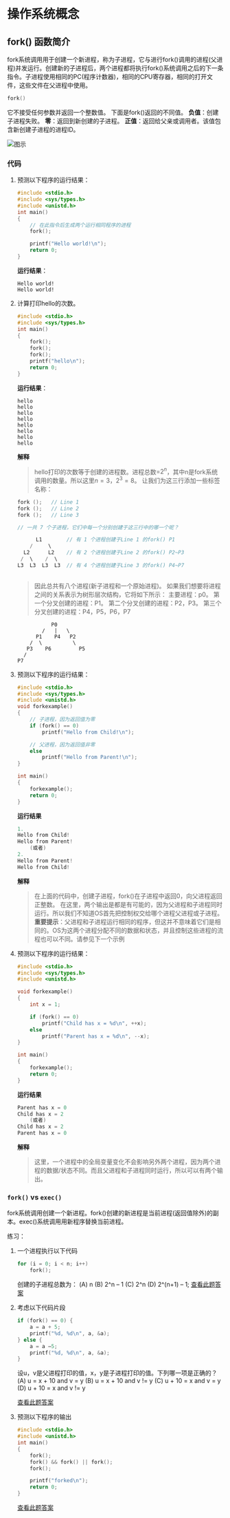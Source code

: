 操作系统概念
========

 
## fork() 函数简介

fork系统调用用于创建一个新进程，称为子进程，它与进行fork()调用的进程(父进程)并发运行。创建新的子进程后，两个进程都将执行fork()系统调用之后的下一条指令。子进程使用相同的PC(程序计数器)，相同的CPU寄存器，相同的打开文件，这些文件在父进程中使用。

```C 
fork()
````

它不接受任何参数并返回一个整数值。
下面是fork()返回的不同值。
**负值**：创建子进程失败。
**零**：返回到新创建的子进程。
**正值**：返回给父亲或调用者。该值包含新创建子进程的进程ID。



![图示](https://media.geeksforgeeks.org/wp-content/cdn-uploads/Fork_in_C.jpg)


### 代码

1. 预测以下程序的运行结果：

    ```C
    #include <stdio.h> 
    #include <sys/types.h> 
    #include <unistd.h> 
    int main()
    {
        // 在此指令后生成两个运行相同程序的进程
        fork();

        printf("Hello world!\n"); 
        return 0; 
    }
    ```
    
    **运行结果**：
    ```
    Hello world!
    Hello world!
    ```

2. 计算打印hello的次数。

    ```C
    #include <stdio.h> 
    #include <sys/types.h> 
    int main() 
    { 
        fork(); 
        fork(); 
        fork(); 
        printf("hello\n"); 
        return 0; 
    } 
    ```
    **运行结果**：
    ```
    hello
    hello
    hello
    hello
    hello
    hello
    hello
    hello
    ```
    **解释**
    > hello打印的次数等于创建的进程数。进程总数=$2^n$，其中n是fork系统调用的数量。所以这里$n=3$，$2^3=8$。
    让我们为这三行添加一些标签名称：
    ```C
    fork ();   // Line 1
    fork ();   // Line 2
    fork ();   // Line 3
 
    // 一共 7 个子进程，它们中每一个分别创建于这三行中的哪一个呢？

          L1        // 有 1 个进程创建于Line 1 的fork() P1
        /     \     
      L2      L2    // 有 2 个进程创建于Line 2 的fork() P2~P3
     /  \    /  \   
    L3  L3  L3  L3  // 有 4 个进程创建于Line 3 的fork() P4~P7
                    
    ```
    > 因此总共有八个进程(新子进程和一个原始进程)。
    如果我们想要将进程之间的关系表示为树形层次结构，它将如下所示：
    主要进程：p0。
    第一个分叉创建的进程：P1。
    第二个分叉创建的进程：P2，P3。
    第三个分叉创建的进程：P4，P5，P6，P7
    ```
               P0
            /   |   \
          P1    P4   P2
        /  \          \
       P3    P6         P5
      /
    P7
    ```

3. 预测以下程序的运行结果：

    ```C
    #include <stdio.h> 
    #include <sys/types.h> 
    #include <unistd.h> 
    void forkexample() 
    { 
        // 子进程，因为返回值为零
        if (fork() == 0) 
            printf("Hello from Child!\n"); 

        // 父进程，因为返回值非零
        else
            printf("Hello from Parent!\n"); 
    }

    int main() 
    { 
        forkexample(); 
        return 0; 
    } 
    ```
    **运行结果**
    ```C
    1.
    Hello from Child!
    Hello from Parent!
        (或者)
    2.
    Hello from Parent!
    Hello from Child!
    ```
    **解释**
    > 在上面的代码中，创建子进程，fork()在子进程中返回0，向父进程返回正整数。
    在这里，两个输出是都是有可能的，因为父进程和子进程同时运行。所以我们不知道OS首先把控制权交给哪个进程父进程或子进程。
    **重要提示**：父进程和子进程运行相同的程序，但这并不意味着它们是相同的。OS为这两个进程分配不同的数据和状态，并且控制这些进程的流程也可以不同。请参见下一个示例

    
4. 预测以下程序的运行结果：
    ```C
    #include <stdio.h> 
    #include <sys/types.h> 
    #include <unistd.h> 

    void forkexample() 
    { 
        int x = 1; 

        if (fork() == 0) 
            printf("Child has x = %d\n", ++x); 
        else
            printf("Parent has x = %d\n", --x); 
    } 

    int main() 
    { 
        forkexample(); 
        return 0; 
    } 
    ```

    **运行结果**
    ```C
    Parent has x = 0
    Child has x = 2
        (或者)
    Child has x = 2
    Parent has x = 0
    ```

    **解释**
    > 这里，一个进程中的全局变量变化不会影响另外两个进程，因为两个进程的数据/状态不同。而且父进程和子进程同时运行，所以可以有两个输出。



### `fork()` vs `exec()`

fork系统调用创建一个新进程。fork()创建的新进程是当前进程(返回值除外)的副本。exec()系统调用用新程序替换当前进程。



练习：

1. 一个进程执行以下代码
    ```C
    for (i = 0; i < n; i++) 
	    fork(); 
    ```
    创建的子进程总数为：
    (A) n
    (B) 2^n – 1
    (C) 2^n
    (D) 2^(n+1) – 1;
    [查看此题答案](http:://www.baidu.com)
2. 考虑以下代码片段
    ```C
    if (fork() == 0) { 
        a = a + 5; 
        printf("%d, %d\n", a, &a); 
    } else { 
        a = a –5; 
        printf("%d, %d\n", a, &a); 
    } 
    ```
    设u，v是父进程打印的值，x，y是子进程打印的值。下列哪一项是正确的？
    (A) u = x + 10 and v = y
    (B) u = x + 10 and v != y
    (C) u + 10 = x and v = y
    (D) u + 10 = x and v != y

    [查看此题答案](http:://www.baidu.com)
3. 预测以下程序的输出
    ```C
    #include <stdio.h> 
    #include <unistd.h> 
    int main() 
    { 
        fork(); 
        fork() && fork() || fork(); 
        fork(); 

        printf("forked\n"); 
        return 0; 
    }
    ```
    [查看此题答案](http:://www.baidu.com)